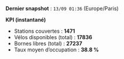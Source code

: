 **Dernier snapshot** : `13/09 01:36` (Europe/Paris)

**KPI (instantané)**

- Stations couvertes : **1471**
- Vélos disponibles (total) : **17836**
- Bornes libres (total) : **27237**
- Taux moyen d’occupation : **38.8 %**
